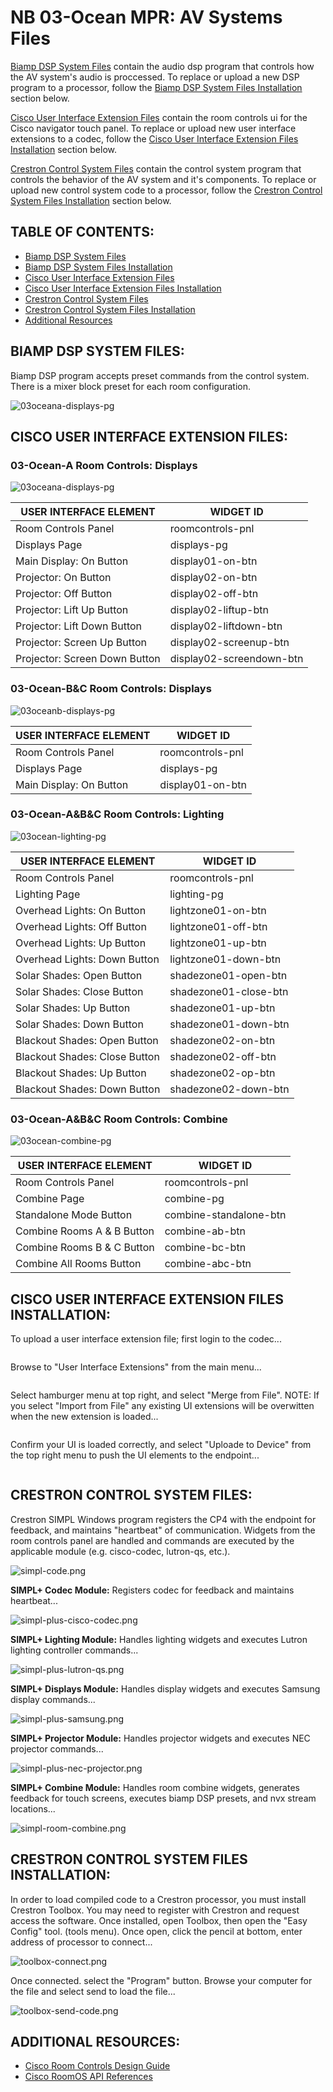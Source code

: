# **NB 03-Ocean MPR: AV Systems Files**

[Biamp DSP System Files](https://github.com/brianlopezpimco/nb03ocean-av#biamp-dsp-system-files) contain the audio dsp program that controls how the AV system's audio is proccessed. To replace or upload a new DSP program to a processor, follow the [Biamp DSP System Files Installation](https://github.com/brianlopezpimco/nb03ocean-av#biamp-dsp-system-files-installation) section below.

[Cisco User Interface Extension Files](https://github.com/brianlopezpimco/nb03ocean-av#cisco-user-interface-extension-files) contain the room controls ui for the Cisco navigator touch panel. To replace or upload new user interface extensions to a codec, follow the [Cisco User Interface Extension Files Installation](https://github.com/brianlopezpimco/nb03ocean-av#cisco-user-interface-extension-files-installation) section below.

[Crestron Control System Files](https://github.com/brianlopezpimco/nb03ocean-av#crestron-control-system-files) contain the control system program that controls the behavior of the AV system and it's components. To replace or upload new control system code to a processor, follow the [Crestron Control System Files Installation](https://github.com/brianlopezpimco/nb03ocean-av#crestron-control-system-files-installation) section below.

## **TABLE OF CONTENTS:**

- [Biamp DSP System Files](https://github.com/brianlopezpimco/nb03ocean-av#biamp-dsp-system-files)
- [Biamp DSP System Files Installation](https://github.com/brianlopezpimco/nb03ocean-av#biamp-dsp-system-files-installation)
- [Cisco User Interface Extension Files](https://github.com/brianlopezpimco/nb03ocean-av#cisco-user-interface-extension-files)
- [Cisco User Interface Extension Files Installation](https://github.com/brianlopezpimco/nb03ocean-av#cisco-user-interface-extension-files-installation)
- [Crestron Control System Files](https://github.com/brianlopezpimco/nb03ocean-av#crestron-control-system-files)
- [Crestron Control System Files Installation](https://github.com/brianlopezpimco/nb03ocean-av#crestron-control-system-files-installation)
- [Additional Resources](https://github.com/brianlopezpimco/nb03ocean-av#additional-resources)

## **BIAMP DSP SYSTEM FILES:**

Biamp DSP program accepts preset commands from the control system. There is a mixer block preset for each room configuration.

![03oceana-displays-pg](/IMAGES/tesira-dsp.png)

## **CISCO USER INTERFACE EXTENSION FILES:**

### **03-Ocean-A Room Controls: Displays**

![03oceana-displays-pg](/IMAGES/nb03oceana-displays-pg.jpg)

| USER INTERFACE ELEMENT        | WIDGET ID                |
| ----------------------------- | ------------------------ |
| Room Controls Panel           | roomcontrols-pnl         |
| Displays Page                 | displays-pg              |
| Main Display: On Button       | display01-on-btn         |
| Projector: On Button          | display02-on-btn         |
| Projector: Off Button         | display02-off-btn        |
| Projector: Lift Up Button     | display02-liftup-btn     |
| Projector: Lift Down Button   | display02-liftdown-btn   |
| Projector: Screen Up Button   | display02-screenup-btn   |
| Projector: Screen Down Button | display02-screendown-btn |

### **03-Ocean-B&C Room Controls: Displays**

![03oceanb-displays-pg](/IMAGES/nb03oceanb-displays-pg.jpg)

| USER INTERFACE ELEMENT        | WIDGET ID                |
| ----------------------------- | ------------------------ |
| Room Controls Panel           | roomcontrols-pnl         |
| Displays Page                 | displays-pg              |
| Main Display: On Button       | display01-on-btn         |


### **03-Ocean-A&B&C Room Controls: Lighting**

![03ocean-lighting-pg](/IMAGES/nb03ocean-lighting-pg.jpg)

| USER INTERFACE ELEMENT        | WIDGET ID             |
| ----------------------------- | --------------------- |
| Room Controls Panel           | roomcontrols-pnl      |
| Lighting Page                 | lighting-pg           |
| Overhead Lights: On Button    | lightzone01-on-btn    |
| Overhead Lights: Off Button   | lightzone01-off-btn   |
| Overhead Lights: Up Button    | lightzone01-up-btn    |
| Overhead Lights: Down Button  | lightzone01-down-btn  |
| Solar Shades: Open Button     | shadezone01-open-btn  |
| Solar Shades: Close Button    | shadezone01-close-btn |
| Solar Shades: Up Button       | shadezone01-up-btn    |
| Solar Shades: Down Button     | shadezone01-down-btn  |
| Blackout Shades: Open Button  | shadezone02-on-btn    |
| Blackout Shades: Close Button | shadezone02-off-btn   |
| Blackout Shades: Up Button    | shadezone02-op-btn    |
| Blackout Shades: Down Button  | shadezone02-down-btn  |

### **03-Ocean-A&B&C Room Controls: Combine**

![03ocean-combine-pg](/IMAGES/nb03ocean-combine-pg.jpg)

| USER INTERFACE ELEMENT        | WIDGET ID                |
| ----------------------------- | ------------------------ |
| Room Controls Panel           | roomcontrols-pnl         |
| Combine Page                  | combine-pg               |
| Standalone Mode Button        | combine-standalone-btn   |
| Combine Rooms A & B Button    | combine-ab-btn           |
| Combine Rooms B & C Button    | combine-bc-btn           |
| Combine All Rooms Button      | combine-abc-btn          |

## **CISCO USER INTERFACE EXTENSION FILES INSTALLATION:**

To upload a user interface extension file; first login to the codec...

![<Login Screen>](/IMAGES/endpoint-login-screen.PNG)

Browse to "User Interface Extensions" from the main menu...

![<User Interface Extensions>](/IMAGES/ui-extension-zoomtools.PNG)

Select hamburger menu at top right, and select "Merge from File". NOTE: If you select "Import from File" any existing UI extensions will be overwitten when the new extension is loaded...

![<User Interface Extensions>](/IMAGES/ui-extension-merge-file.PNG)

Confirm your UI is loaded correctly, and select "Uploade to Device" from the top right menu to push the UI elements to the endpoint...

![<User Interface Extensions>](/IMAGES/ui-extension-loaded.PNG)

## **CRESTRON CONTROL SYSTEM FILES:**

Crestron SIMPL Windows program registers the CP4 with the endpoint for feedback, and maintains "heartbeat" of communication. Widgets from the room controls panel are handled and commands are executed by the applicable module (e.g. cisco-codec, lutron-qs, etc.). 

![simpl-code.png](/IMAGES/simpl-code.png)

**SIMPL+ Codec Module:** Registers codec for feedback and maintains heartbeat...

![simpl-plus-cisco-codec.png](/IMAGES/simpl-plus-cisco-codec.png)

**SIMPL+ Lighting Module:** Handles lighting widgets and executes Lutron lighting controller commands...

![simpl-plus-lutron-qs.png](/IMAGES/simpl-plus-lutron-qs.png)

**SIMPL+ Displays Module:** Handles display widgets and executes Samsung display commands...

![simpl-plus-samsung.png](/IMAGES/simpl-plus-samsung.png)

**SIMPL+ Projector Module:** Handles projector widgets and executes NEC projector commands...

![simpl-plus-nec-projector.png](/IMAGES/simpl-plus-nec-projector.png)

**SIMPL+ Combine Module:** Handles room combine widgets, generates feedback for touch screens, executes biamp DSP presets, and nvx stream locations...

![simpl-room-combine.png](/IMAGES/simpl-plus-room-combine.png)

## **CRESTRON CONTROL SYSTEM FILES INSTALLATION:**

In order to load compiled code to a Crestron processor, you must install Crestron Toolbox. You may need to register with Crestron and request access the software. Once installed, open Toolbox, then open the "Easy Config" tool. (tools menu). Once open, click the pencil at bottom, enter address of processor to connect...

![toolbox-connect.png](/IMAGES/toolbox-connect.png)

Once connected. select the "Program" button. Browse your computer for the file and select send to load the file...

![toolbox-send-code.png](/IMAGES/toolbox-send-code.png)

## **ADDITIONAL RESOURCES:**

- [Cisco Room Controls Design Guide](https://www.cisco.com/c/dam/en/us/td/docs/telepresence/endpoint/ce915/sx-mx-dx-room-kit-boards-customization-guide-ce915.pdf)
- [Cisco RoomOS API References](https://roomos.cisco.com/xapi)
